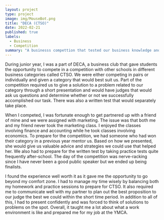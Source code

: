 ```yaml
---
layout: project
type: project
image: img/MouseBot.png
title: "DECA (CTSO)"
date: 2022-02-21
published: true
labels:
  - Business
  - Competition
summary: "A businesss compettion that tested our business knowledge and skills through role-plays and presentations."
---
```


During junior year, I was a part of DECA, a business club that gave students the opportunity to compete in a competition with other schools in different business categories called CTSO. We were either competing in pairs or individually and given a category that would best suit us. Part of the competition required us to give a solution to a problem related to our category through a short presentation and would have judges that would ask us questions and determine whether or not we successfully accomplished our task. There was also a written test that would separately take place. 

When I competed, I was fortunate enough to get partnered up with a friend of mine and we were assigned with marketing. The issue was that both me and my friend never took the marketing class. I enjoyed the classes involving finance and accounting while he took classes involving economics. To prepare for the competition, we had someone who had won their category in a previous year mentor us. Based on how we presented, she would give us valuable advice and strategies we could use that helped her. We also had to prepare for the written test by taking practice tests quite frequently after-school. The day of the competition was nerve-racking since I have never been a good public speaker but we ended up being finalists.

I found the experience well worth it as it gave me the opportunity to go beyond my comfort zone. I had to manage my time wisely by balancing both my homework and practice sessions to prepare for CTSO. It also required me to communicate well with my partner to plan out the best proposition to our judge the best we could within the short time period. In addition to all of this, I had to present confidently and was forced to think of solutions to problems on the spot. Overall, it taught me a lot about what a work environment is like and prepared me for my job at the YMCA. 



